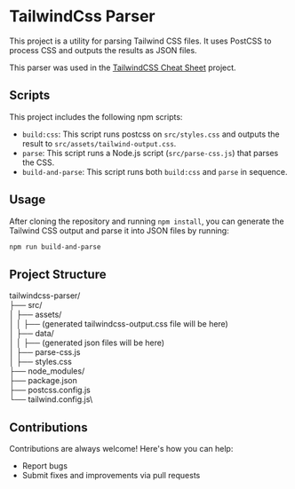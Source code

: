# TailwindCss Parser

This project is a utility for parsing Tailwind CSS files. It uses PostCSS to process CSS and outputs the results as JSON files.

This parser was used in the [TailwindCSS Cheat Sheet](https://github.com/atakantepe/tailwind-cheat-sheet) project.

## Scripts

This project includes the following npm scripts:

- `build:css`: This script runs postcss on `src/styles.css` and outputs the result to `src/assets/tailwind-output.css`.
- `parse`: This script runs a Node.js script (`src/parse-css.js`) that parses the CSS.
- `build-and-parse`: This script runs both `build:css` and `parse` in sequence.

## Usage

After cloning the repository and running `npm install`, you can generate the Tailwind CSS output and parse it into JSON files by running:

```bash
npm run build-and-parse
```

## Project Structure

tailwindcss-parser/\
├── src/\
│   ├── assets/\
│   │   ├── (generated tailwindcss-output.css file will be here)\
│   ├── data/\
│   │   ├── (generated json files will be here)\
│   ├── parse-css.js\
│   ├── styles.css\
├── node_modules/\
├── package.json\
├── postcss.config.js\
└── tailwind.config.js\

## Contributions

Contributions are always welcome! Here's how you can help:

- Report bugs
- Submit fixes and improvements via pull requests
